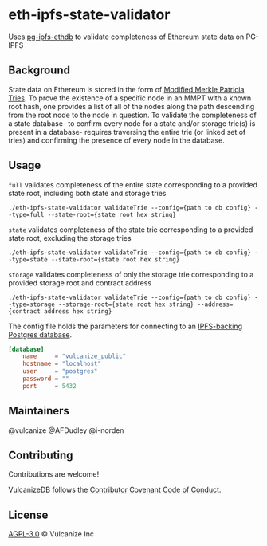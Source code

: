 # eth-ipfs-state-validator

Uses [pg-ipfs-ethdb](https://github.com/vulcanize/pg-ipfs-ethdb) to validate completeness of Ethereum state data on PG-IPFS

## Background

State data on Ethereum is stored in the form of [Modified Merkle Patricia Tries](https://eth.wiki/en/fundamentals/patricia-tree).
To prove the existence of a specific node in an MMPT with a known root hash, one provides a list of all of the nodes along the path descending
from the root node to the node in question. To validate the completeness of a state database- to confirm every node for a state and/or storage trie(s) is present
in a database- requires traversing the entire trie (or linked set of tries) and confirming the presence of every node in the database.


## Usage


`full` validates completeness of the entire state corresponding to a provided state root, including both state and storage tries

`./eth-ipfs-state-validator validateTrie --config={path to db config} --type=full --state-root={state root hex string}`


`state` validates completeness of the state trie corresponding to a provided state root, excluding the storage tries

`./eth-ipfs-state-validator validateTrie --config={path to db config} --type=state --state-root={state root hex string}`


`storage` validates completeness of only the storage trie corresponding to a provided storage root and contract address

`./eth-ipfs-state-validator validateTrie --config={path to db config} --type=storage --storage-root={state root hex string} --address={contract address hex string}`


The config file holds the parameters for connecting to an [IPFS-backing Postgres database](https://github.com/ipfs/go-ds-sql).

```toml
[database]
    name     = "vulcanize_public"
    hostname = "localhost"
    user     = "postgres"
    password = ""
    port     = 5432
```

## Maintainers
@vulcanize
@AFDudley
@i-norden

## Contributing
Contributions are welcome!

VulcanizeDB follows the [Contributor Covenant Code of Conduct](https://www.contributor-covenant.org/version/1/4/code-of-conduct).

## License
[AGPL-3.0](LICENSE) © Vulcanize Inc